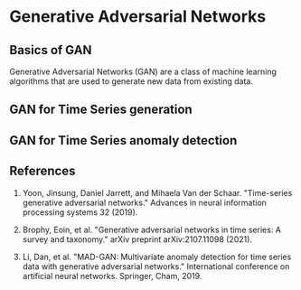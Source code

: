 # Generative Adversarial Networks

## Basics of GAN
Generative Adversarial Networks (GAN) are a class of machine learning algorithms that are used to generate new data from existing data. 


## GAN for Time Series generation


## GAN for Time Series anomaly detection


## References
1. Yoon, Jinsung, Daniel Jarrett, and Mihaela Van der Schaar. "Time-series generative adversarial networks." Advances in neural information processing systems 32 (2019).

2. Brophy, Eoin, et al. "Generative adversarial networks in time series: A survey and taxonomy." arXiv preprint arXiv:2107.11098 (2021).

3. Li, Dan, et al. "MAD-GAN: Multivariate anomaly detection for time series data with generative adversarial networks." International conference on artificial neural networks. Springer, Cham, 2019.